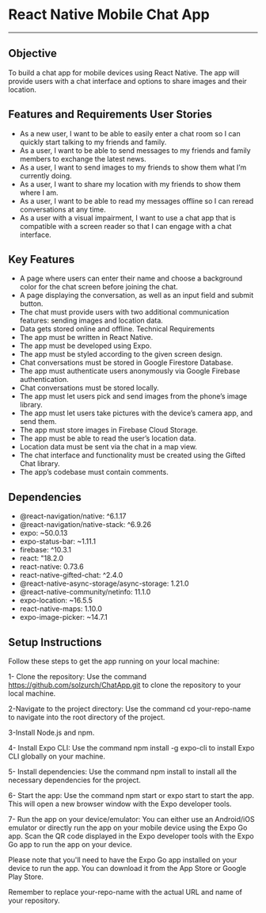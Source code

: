 # React Native Mobile Chat App
***

## Objective
To build a chat app for mobile devices using React Native. The app will provide users with a chat interface and options to share images and their location.

## Features and Requirements User Stories
* As a new user, I want to be able to easily enter a chat room so I can quickly start talking to my friends and family.
* As a user, I want to be able to send messages to my friends and family members to exchange the latest news.
* As a user, I want to send images to my friends to show them what I’m currently doing.
* As a user, I want to share my location with my friends to show them where I am.
* As a user, I want to be able to read my messages offline so I can reread conversations at any
time.
* As a user with a visual impairment, I want to use a chat app that is compatible with a screen
reader so that I can engage with a chat interface.
## Key Features
+ A page where users can enter their name and choose a background color for the chat screen before joining the chat.
+ A page displaying the conversation, as well as an input field and submit button.
+ The chat must provide users with two additional communication features: sending images
and location data.
+ Data gets stored online and offline.
Technical Requirements
+ The app must be written in React Native.
+ The app must be developed using Expo.
+ The app must be styled according to the given screen design.
+ Chat conversations must be stored in Google Firestore Database.
+ The app must authenticate users anonymously via Google Firebase authentication.
+ Chat conversations must be stored locally.
+ The app must let users pick and send images from the phone’s image library.
+ The app must let users take pictures with the device’s camera app, and send them.
+ The app must store images in Firebase Cloud Storage.
+ The app must be able to read the user’s location data.
+ Location data must be sent via the chat in a map view.
+ The chat interface and functionality must be created using the Gifted Chat library.
+ The app’s codebase must contain comments.
## Dependencies
+ @react-navigation/native: ^6.1.17
+ @react-navigation/native-stack: ^6.9.26
+ expo: ~50.0.13
+ expo-status-bar: ~1.11.1
+ firebase: ^10.3.1
+ react: "18.2.0
+ react-native: 0.73.6
+ react-native-gifted-chat: ^2.4.0
+ @react-native-async-storage/async-storage: 1.21.0
+ @react-native-community/netinfo: 11.1.0
+ expo-location: ~16.5.5
+ react-native-maps: 1.10.0
+ expo-image-picker: ~14.7.1
## Setup Instructions
Follow these steps to get the app running on your local machine:

1- Clone the repository: Use the command https://github.com/solzurch/ChatApp.git to clone the repository to your local machine.

2-Navigate to the project directory: Use the command cd your-repo-name to navigate into the root directory of the project.

3-Install Node.js and npm.

4- Install Expo CLI: Use the command npm install -g expo-cli to install Expo CLI globally on your machine.

5- Install dependencies: Use the command npm install to install all the necessary dependencies for the project.

6- Start the app: Use the command npm start or expo start to start the app. This will open a new browser window with the Expo developer tools.

7- Run the app on your device/emulator: You can either use an Android/iOS emulator or directly run the app on your mobile device using the Expo Go app. Scan the QR code displayed in the Expo developer tools with the Expo Go app to run the app on your device.

Please note that you'll need to have the Expo Go app installed on your device to run the app. You can download it from the App Store or Google Play Store.

Remember to replace your-repo-name with the actual URL and name of your repository.
